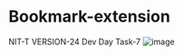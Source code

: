 # Bookmark-extension
NIT-T VERSION-24 Dev Day Task-7
![image](https://github.com/rohitjha1709/Bookmark-extension/assets/153065392/c6ef9fa2-85b2-4968-933c-938e5bcf1f19)
